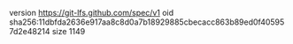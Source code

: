 version https://git-lfs.github.com/spec/v1
oid sha256:11dbfda2636e917aa8c8d0a7b18929885cbecacc863b89ed0f405957d2e48214
size 1149
